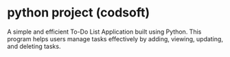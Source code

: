 # python project (codsoft)
A simple and efficient To-Do List Application built using Python. This program helps users manage tasks effectively by adding, viewing, updating, and deleting tasks.
